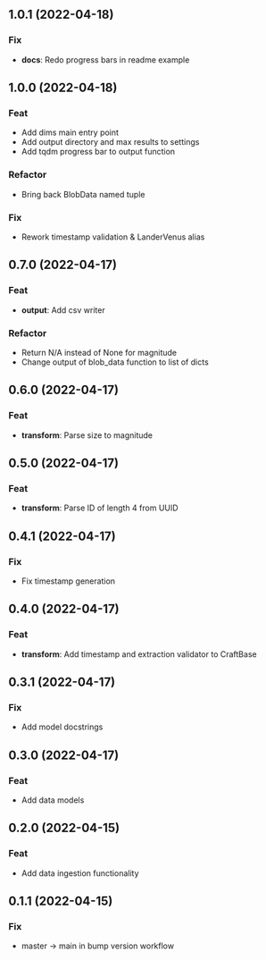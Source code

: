 ## 1.0.1 (2022-04-18)

### Fix

- **docs**: Redo progress bars in readme example

## 1.0.0 (2022-04-18)

### Feat

- Add dims main entry point
- Add output directory and max results to settings
- Add tqdm progress bar to output function

### Refactor

- Bring back BlobData named tuple

### Fix

- Rework timestamp validation & LanderVenus alias

## 0.7.0 (2022-04-17)

### Feat

- **output**: Add csv writer

### Refactor

- Return N/A instead of None for magnitude
- Change output of blob_data function to list of dicts

## 0.6.0 (2022-04-17)

### Feat

- **transform**: Parse size to magnitude

## 0.5.0 (2022-04-17)

### Feat

- **transform**: Parse ID of length 4 from UUID

## 0.4.1 (2022-04-17)

### Fix

- Fix timestamp generation

## 0.4.0 (2022-04-17)

### Feat

- **transform**: Add timestamp and extraction validator to CraftBase

## 0.3.1 (2022-04-17)

### Fix

- Add model docstrings

## 0.3.0 (2022-04-17)

### Feat

- Add data models

## 0.2.0 (2022-04-15)

### Feat

- Add data ingestion functionality

## 0.1.1 (2022-04-15)

### Fix

- master -> main in bump version workflow
